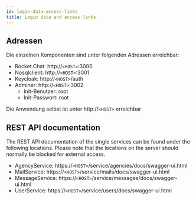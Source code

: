 ```yaml
---
id: login-data-access-links
title: Login data and access links
---
```

## Adressen
Die einzelnen Komponenten sind unter folgenden Adressen erreichbar:

* Rocket.Chat: http://`<HOST>`:3000
* Nosqlclient: http://`<HOST>`:3001
* Keycloak: http://`<HOST>`/auth
* Adminer: http://`<HOST>`:3002
    * Init-Benutzer: root
    * Init-Passwort: root

Die Anwendung selbst ist unter http://`<HOST>` erreichbar

## REST API documentation
The REST API documentation of the single services can be found under the following locations. Please note that the locations on the server should normally be blocked for external access.

* AgencyService: https://`<HOST>`/service/agencies/docs/swagger-ui.html
* MailService: https://`<HOST>`/service/mails/docs/swagger-ui.html
* MessageService: https://`<HOST>`/service/messages/docs/swagger-ui.html
* UserService: https://`<HOST>`/service/users/docs/swagger-ui.html